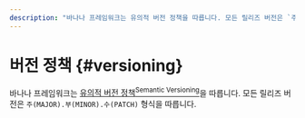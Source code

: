 ```yaml
---
description: "바나나 프레임워크는 유의적 버전 정책을 따릅니다. 모든 릴리즈 버전은 `주(MAJOR).부(MINOR).수(PATCH)` 형식을 따릅니다."
---
```


# 버전 정책 {#versioning}

바나나 프레임워크는 [유의적 버전 정책<sup>Semantic Versioning</sup>](https://semver.org/lang/ko/)을 따릅니다. 모든 릴리즈 버전은 `주(MAJOR).부(MINOR).수(PATCH)` 형식을 따릅니다.
